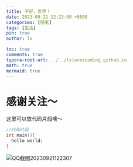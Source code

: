 ```yaml
---
title: 不好，世界！
date: 2023-09-21 12:23:00 +0800
categories: [随笔]
tags: [生活]
pin: true
author: lx

toc: true
comments: true
typora-root-url: ../../lxlovescoding.github.io 
math: true
mermaid: true
---
```


# 感谢关注～ 


这里可以放代码片段噢～
```c++
//代码片段
int main(){
  hello world;
}
```

![QQ截图20230921122307](/../lxlovescoding.github.io/assets/blog_res/2021-03-30-hello-world.assets/QQ%E6%88%AA%E5%9B%BE20230921122307.jpg)


